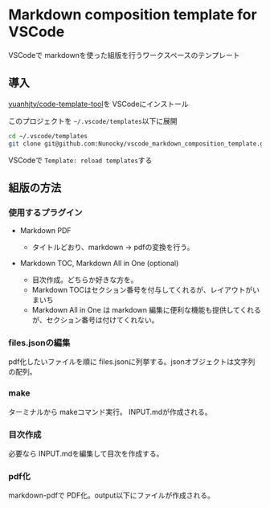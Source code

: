 # Markdown composition template for VSCode

VSCodeで markdownを使った組版を行うワークスペースのテンプレート


## 導入

[yuanhjty/code-template-tool](https://github.com/yuanhjty/code-template-tool)を VSCodeにインストール


このプロジェクトを `~/.vscode/templates`以下に展開

``` sh
cd ~/.vscode/templates
git clone git@github.com:Nunocky/vscode_markdown_composition_template.git
```

VSCodeで `Template: reload templates`する


## 組版の方法

### 使用するプラグイン

* Markdown PDF
  * タイトルどおり、markdown -> pdfの変換を行う。

* Markdown TOC, Markdown All in One (optional)
  * 目次作成。どちらか好きな方を。
  * Markdown TOCはセクション番号を付与してくれるが、レイアウトがいまいち
  * Markdown All in One は markdown 編集に便利な機能も提供してくれるが、セクション番号は付けてくれない。

### files.jsonの編集

pdf化したいファイルを順に files.jsonに列挙する。jsonオブジェクトは文字列の配列。

### make

ターミナルから makeコマンド実行。 INPUT.mdが作成される。

### 目次作成

必要なら INPUT.mdを編集して目次を作成する。

### pdf化

markdown-pdfで PDF化。output以下にファイルが作成される。

